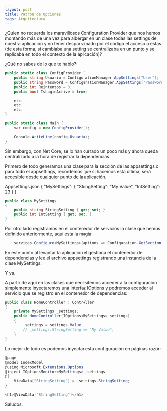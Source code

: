 ```yaml
---
layout: post
title: Patrón de Opciones
tags: Arquitectura
---
```


¿Quien no recuerda los maravillosos Configuration Provider que nos hemos montando más de una vez para albergar en un clase todas las settings de nuestra aplicación y no tener desparramado por el código el acceso a estas (de esta forma, si cambiaba una setting se centralizaba en un punto y se replicaba en todo el contexto de la aplicación)?

¿Qué no sabes de lo que te hablo?:

~~~csharp
public static class ConfigProvider {  
    public string Usuario = ConfigurationManager.AppSettings["User"];
    public string Password = ConfigurationManager.AppSettings["Password"];
    public int Reintentos = 3;
    public bool IsLoginActive = true;

    etc.
    etc.
    etc.            
}

public static class Main {
    var config = new ConfigProvider();

    Console.WriteLine(config.Usuario);
}
~~~

Sin embargo, con Net Core, se lo han currado un poco más y ahora queda centralizado a la hora de registrar la dependencias.

Primero de todo generamos una clase para la sección de las appsettings o para todo el appsettings, recordemos que si hacemos esta última, será accesible desde cualquier punto de la aplicación. 


Appsettings.json
{
  "MySettings": {
    "StringSetting": "My Value",
    "IntSetting": 23 
  }
}

~~~csharp
public class MySettings
{
    public string StringSetting { get; set; }
    public int IntSetting { get; set; }
}
~~~

Por otro lado registramos en el contenedor de servicios la clase que hemos definido anteriormente, aquí esta la magia:

~~~csharp
    services.Configure<MySettings>(options => Configuration.GetSection("MySettings").Bind(options));
~~~

En este punto al levantar la aplicación el gestiona el contenedor de dependencias y lee el archivo appsettings registrando una instancia de la clase MySettings.

Y ya.

A partir de aquí en las clases que necesitemos acceder a la configuración simplemente inyectaremos una interfaz IOptions<MySettings> y podremos acceder al servicio que se registro en el contenedor de dependencias:

~~~csharp
public class HomeController : Controller
{
    private MySettings _settings;
    public HomeController(IOptions<MySettings> settings)
    {
        _settings = settings.Value
        // _settings.StringSetting == "My Value";
    }
}
~~~

Lo mejor de todo es podemos inyectar esta configuración en páginas razor:

~~~csharp
@page
@model IndexModel
@using Microsoft.Extensions.Options
@inject IOptionsMonitor<MySettings> _settings
@{
    ViewData["StringSetting"] = _settings.StringSetting;
}

<h1>@ViewData["StringSetting"]</h1>
~~~

Saludos.